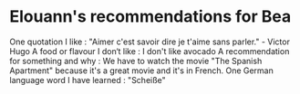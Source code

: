 # Elouann's recommendations for Bea

One quotation I like : "Aimer c'est savoir dire je t'aime sans parler." - Victor Hugo
A food or flavour I don‘t like : I don't like avocado
A recommendation for something and why : We have to watch the movie "The Spanish Apartment" because it's a great movie and it's in French.
One German language word I have learned : "Scheiße"

